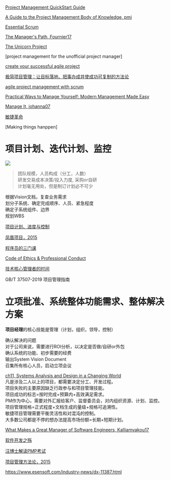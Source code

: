 [Project Management QuickStart Guide](https://www.amazon.com/Project-Management-QuickStart-Guide-Simplified/dp/1636100589)

[A Guide to the Project Management Body of Knowledge, pmi](https://book.douban.com/subject/24697645/)  


[Essential Scrum](https://book.douban.com/subject/25887356/)

[The Manager's Path, Fournier17](https://book.douban.com/subject/26997855/) 

[The Unicorn Project](https://book.douban.com/subject/35424121/)


[project management for the unofficial project manager]

[create your successful agile project]()

[极简项目管理：让目标落地、把事办成并使成功可复制的方法论](https://book.douban.com/subject/35219808/)

[agile project management with scrum]()

[Practical Ways to Manage Yourself: Modern Management Made Easy](https://www.amazon.com/Practical-Ways-Manage-Yourself-Management/dp/1943487138)


[Manage It, johanna07](https://book.douban.com/subject/2143051/) 

[敏捷革命](https://book.douban.com/subject/27008697/)

[Making things hanppen]


# 项目计划、迭代计划、监控
![](https://note.youdao.com/yws/public/resource/8f83e1297252c926e45efa55a901a1d2/xmlnote/WEBRESOURCE6287ea342110009b3ee392f41eb98c61/132)

> 团队规模，人员构成（分工，人数）  
> 研发交易成本决策/投入力度, 采购or自研  
> 计划毫无用处，但是制订计划必不可少

根据Vision文档，复查业务需求  
划分子系统、确定完成顺序、人员、紧急程度  
确定子系统组件、边界  
规划WBS  


[项目计划、进度与控制](https://book.douban.com/subject/10801087/)

[凤凰项目，2015](https://book.douban.com/subject/26644070/)  

[程序员的三门课](https://www.zhihu.com/pub/reader/119647389/chapter/1182332907921813504)  

[Code of Ethics & Professional Conduct](https://www.pmi.org/about/ethics/code)  

[技术核心管理者的时间](https://www.infoq.cn/article/aALWwYEdxFuuisM8e9u2)

GB/T 37507-2019 项目管理指南


# 立项批准、系统整体功能需求、整体解决方案


**项目经理**的核心技能是管理（计划，组织，领导，控制）

确认解决的问题  
对于公司来说，需要进行ROI分析，以决定是否做/自研or外包  
确认系统的功能、初步需要的经费  
输出System Vision Document  
召集所有核心人员，启动立项会议  

[ch11, Systems Analysis and Design in a Changing World](https://www.amazon.com/Systems-Analysis-Design-Changing-World/dp/1305117204)  
凡是涉及二人以上的项目，都需要决定分工、开发过程。  
项目失败的主要原因缺乏行政参与和项目管理技能。  
项目成功的标志=按时完成+预算内+高效满足需求。  
PM作为中心，需要对外汇报给客户、监督委员会，对内组织资源、计划、监控。  
项目管理规格=正式程度+文档生成的量级+规格可追溯性。  
敏捷项目管理需要平衡灵活性和对混沌的控制。  
大多数公司都是不停的想办法提高市场份额=长期+短期计划。  

[What Makes a Great Manager of Software Engineers, Kalliamvakou17](https://www.microsoft.com/en-us/research/uploads/prod/2018/06/kalliamvakou-tse-2018.pdf)

[软件开发之殇](http://career_book.siwei.me/)


[汪博士解读PMP考试](https://book.douban.com/subject/24713754/)  

[项目管理方法论，2015](https://book.douban.com/subject/26584696/)  

https://www.esensoft.com/industry-news/dx-11387.html
